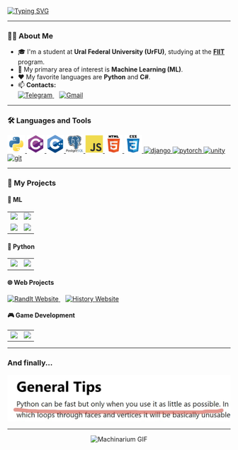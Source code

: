 <!-- Начало: Анимация бегущей строки -->
<a href="https://git.io/typing-svg"><img src="https://readme-typing-svg.demolab.com?font=Fira+Code&duration=1000&pause=700&color=47E145&background=000000&multiline=true&width=670&height=250&lines=%3E%3E+Hell%E2%96%92+th%E2%96%92re!;%3E%3E+Uh-oh...+3v3n+p%D0%AF!nt()+%E2%80%A1%E2%80%A1%E2%80%A1+br%F0%93%85%B1k%CE%9En+%E2%9B%92%253E%253E;%3C%3C+%E2%88%80%CE%B5%3E0+%E2%88%83%CE%B4%3E0+%3A+%7Cx+-+a%7C+%3C+%CE%B4+%E2%87%92+%7Cf(x)+-+L%7C+%3C+%CE%B5;%3C%3E%3E%3E%3E%3E%3E+%3Ch%3EI+a~+Ayan%40%40mi+Re%23i.%3C%5Ch%3E;%3C%3C%3C%3E+W%3Eelcom%25%25+to+Yekaterinburg%2C%2C+capi%E2%A7%B8tal+of+E%40arth+%F0%9F%8C%8D%F0%9F%87%A7%F0%9F%87%BE;%3E+Who+nee%E2%8C%81s+coders+whe%40+we+ha%26ve+%E2%9C%A8vibecoders%E2%9C%A8;%3E%3E+Python%3F+You+mean+executable+pseudocode.py+%F0%9F%92%85;%3E%3E...and+we%E2%80%99re+back!+No+one+saw+that%2C+right%3F+%F0%9F%91%80;%3E%3E%CA%95%E2%80%A2%CC%81%E1%B4%A5%E2%80%A2%CC%80%CA%94%E3%81%A3" alt="Typing SVG" /></a>
<!-- Конец: Анимация бегущей строки -->

---

### 👨‍💻 About Me

-   🎓 I'm a student at **Ural Federal University (UrFU)**, studying at the [**FIIT**](https://fiit-urfu.ru/) program.
-   🤖 My primary area of interest is **Machine Learning (ML)**.
-   ❤️ My favorite languages are **Python** and **C#**.
-   📫 **Contacts:**
    <div align="left">
      <a href="https://t.me/bigboyvabudabi">
        <img src="https://img.shields.io/badge/Telegram-blue?style=for-the-badge&logo=telegram&logoColor=white" alt="Telegram"/>
      </a>
        
      <a href="mailto:andreyvol9898@gmail.com">
        <img src="https://img.shields.io/badge/Gmail-D14836?style=for-the-badge&logo=gmail&logoColor=white" alt="Gmail"/>
      </a>
    </div>

---

### 🛠️ Languages and Tools

<div align="left"> 
  <a href="https://www.python.org" target="_blank" rel="noreferrer"> <img src="https://raw.githubusercontent.com/devicons/devicon/master/icons/python/python-original.svg" alt="python" width="40" height="40"/> </a> 
  <a href="https://www.w3schools.com/cs/" target="_blank" rel="noreferrer"> <img src="https://raw.githubusercontent.com/devicons/devicon/master/icons/csharp/csharp-original.svg" alt="csharp" width="40" height="40"/> </a>
  <a href="https://www.w3schools.com/cpp/" target="_blank" rel="noreferrer"> <img src="https://raw.githubusercontent.com/devicons/devicon/master/icons/cplusplus/cplusplus-original.svg" alt="cplusplus" width="40" height="40"/> </a>
  <a href="https://www.postgresql.org" target="_blank" rel="noreferrer"> <img src="https://raw.githubusercontent.com/devicons/devicon/master/icons/postgresql/postgresql-original-wordmark.svg" alt="postgresql" width="40" height="40"/> </a>
  <a href="https://developer.mozilla.org/en-US/docs/Web/JavaScript" target="_blank" rel="noreferrer"> <img src="https://raw.githubusercontent.com/devicons/devicon/master/icons/javascript/javascript-original.svg" alt="javascript" width="40" height="40"/> </a>
  <a href="https://www.w3.org/html/" target="_blank" rel="noreferrer"> <img src="https://raw.githubusercontent.com/devicons/devicon/master/icons/html5/html5-original-wordmark.svg" alt="html5" width="40" height="40"/> </a> 
  <a href="https://www.w3schools.com/css/" target="_blank" rel="noreferrer"> <img src="https://raw.githubusercontent.com/devicons/devicon/master/icons/css3/css3-original-wordmark.svg" alt="css3" width="40" height="40"/> </a> 
  <a href="https://www.djangoproject.com/" target="_blank" rel="noreferrer"> <img src="https://cdn.worldvectorlogo.com/logos/django.svg" alt="django" width="40" height="40"/> </a> 
  <a href="https://pytorch.org/" target="_blank" rel="noreferrer"> <img src="https://www.vectorlogo.zone/logos/pytorch/pytorch-icon.svg" alt="pytorch" width="40" height="40"/> </a> 
  <a href="https://unity.com/" target="_blank" rel="noreferrer"> <img src="https://www.vectorlogo.zone/logos/unity3d/unity3d-icon.svg" alt="unity" width="40" height="40"/> </a> 
  <a href="https://git-scm.com/" target="_blank" rel="noreferrer"> <img src="https://www.vectorlogo.zone/logos/git-scm/git-scm-icon.svg" alt="git" width="40" height="40"/> </a> 
</div>

---

### 🚀 My Projects

#### 🤖 ML
<table>
  <tr>
    <td width="50%">
      <a href="https://github.com/go2swim/kaggle-NLP-reviews-in-store">
        <img src="https://github-readme-stats.vercel.app/api/pin/?username=go2swim&repo=kaggle-NLP-reviews-in-store&theme=tokyonight&show_owner=true" />
      </a>
    </td>
    <td width="50%">
      <a href="https://github.com/go2swim/Rasa-for-Unit-Hack">
        <img src="https://github-readme-stats.vercel.app/api/pin/?username=go2swim&repo=Rasa-for-Unit-Hack&theme=tokyonight&show_owner=true" />
      </a>
    </td>
  </tr>
  <tr>
    <td width="50%">
      <a href="https://github.com/go2swim/Classical_ml_contest">
        <img src="https://github-readme-stats.vercel.app/api/pin/?username=go2swim&repo=Classical_ml_contest&theme=tokyonight&show_owner=true" />
      </a>
    </td>
    <td width="50%">
      <a href="https://github.com/go2swim/CV-kaggle-contest">
        <img src="https://github-readme-stats.vercel.app/api/pin/?username=go2swim&repo=CV-kaggle-contest&theme=tokyonight&show_owner=true" />
      </a>
    </td>
  </tr>
</table>

#### 🐍 Python
<table>
  <tr>
    <td width="50%">
      <a href="https://github.com/go2swim/Simple-3D-Editor-on-Python">
        <img src="https://github-readme-stats.vercel.app/api/pin/?username=go2swim&repo=Simple-3D-Editor-on-Python&theme=tokyonight&show_owner=true" />
      </a>
    </td>
    <td width="50%">
      <a href="https://github.com/go2swim/PyCloud">
        <img src="https://github-readme-stats.vercel.app/api/pin/?username=go2swim&repo=PyCloud&theme=tokyonight&show_owner=true" />
      </a>
    </td>
  </tr>
</table>

#### 🌐 Web Projects
<div align="left">
  <a href="http://195.133.66.226/">
    <img src="https://img.shields.io/badge/View_RandIt-5A67D8?style=for-the-badge&logo=kdenlive&logoColor=white" alt="RandIt Website"/>
  </a>
    
  <a href="https://comforting-pastelito-336920.netlify.app/">
    <img src="https://img.shields.io/badge/View_History-00C7B7?style=for-the-badge&logo=netlify&logoColor=white" alt="History Website"/>
  </a>
</div>


#### 🎮 Game Development
<table>
  <tr>
    <td width="50%">
      <a href="https://github.com/go2swim/fromNandToHell">
        <img src="https://github-readme-stats.vercel.app/api/pin/?username=go2swim&repo=fromNandToHell&theme=tokyonight&show_owner=true" />
      </a>
    </td>
    <td width="50%">
      <a href="https://github.com/go2swim/Teeworlds">
        <img src="https://github-readme-stats.vercel.app/api/pin/?username=go2swim&repo=Teeworlds&theme=tokyonight&show_owner=true" />
      </a>
    </td>
  </tr>
</table>

---

### And finally...
<div align="center">
  <!-- 
    Сюда нужно вставить прямую ссылку на ваш скриншот.
    Задайте нужную ширину в пикселях (например, width="600").
    Высота подстроится автоматически.
  -->
  <img src="funfact.png" alt="Цитата из документации" width="600" />
</div>

---

<div align="center">
  <img src="https://tenor.com/ru/view/machinarium-gif-21647291.gif" alt="Machinarium GIF" width="450"/>
</div>